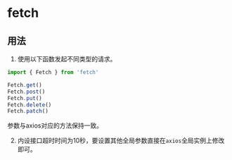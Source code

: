 # fetch

## 用法

1. 使用以下函数发起不同类型的请求。

```typescript
import { Fetch } from 'fetch'

Fetch.get()
Fetch.post()
Fetch.put()
Fetch.delete()
Fetch.patch()
```

参数与axios对应的方法保持一致。

2. 内设接口超时时间为10秒，要设置其他全局参数直接在`axios`全局实例上修改即可。
